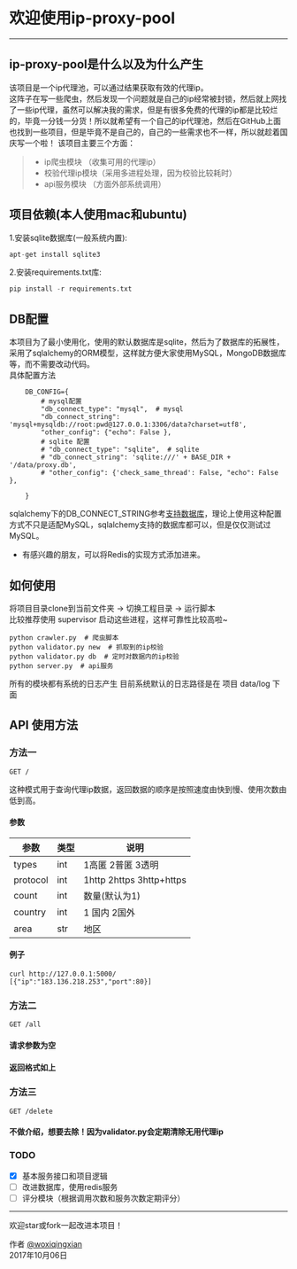 # 欢迎使用ip-proxy-pool
------
## ip-proxy-pool是什么以及为什么产生
该项目是一个ip代理池，可以通过结果获取有效的代理ip。
<br/>
这阵子在写一些爬虫，然后发现一个问题就是自己的ip经常被封锁，然后就上网找了一些ip代理，虽然可以解决我的需求，但是有很多免费的代理的ip都是比较烂的，毕竟一分钱一分货！所以就希望有一个自己的ip代理池，然后在GitHub上面也找到一些项目，但是毕竟不是自己的，自己的一些需求也不一样，所以就趁着国庆写一个啦！
该项目主要三个方面：
> * ip爬虫模块 （收集可用的代理ip）
> * 校验代理ip模块（采用多进程处理，因为校验比较耗时）
> * api服务模块 （方面外部系统调用）

## 项目依赖(本人使用mac和ubuntu)

1.安装sqlite数据库(一般系统内置):
```python
apt-get install sqlite3
```
2.安装requirements.txt库:
```python
pip install -r requirements.txt
```

## DB配置
本项目为了最小使用化，使用的默认数据库是sqlite，然后为了数据库的拓展性，采用了sqlalchemy的ORM模型，这样就方便大家使用MySQL，MongoDB数据库等，而不需要改动代码。
<br/>
具体配置方法
```
    DB_CONFIG={
        # mysql配置
        "db_connect_type": "mysql",  # mysql
        "db_connect_string": 'mysql+mysqldb://root:pwd@127.0.0.1:3306/data?charset=utf8',
        "other_config": {"echo": False },
        # sqlite 配置
        # "db_connect_type": "sqlite",  # sqlite
        # "db_connect_string": 'sqlite:///' + BASE_DIR + '/data/proxy.db',
        # "other_config": {'check_same_thread': False, "echo": False },

    }
```
sqlalchemy下的DB_CONNECT_STRING参考[支持数据库](http://docs.sqlalchemy.org/en/latest/core/engines.html#supported-databases)，理论上使用这种配置方式不只是适配MySQL，sqlalchemy支持的数据库都可以，但是仅仅测试过MySQL。
<br/>
* 有感兴趣的朋友，可以将Redis的实现方式添加进来。

## 如何使用
将项目目录clone到当前文件夹 -> 切换工程目录 -> 运行脚本
<br/>
比较推荐使用 supervisor 启动这些进程，这样可靠性比较高啦~
```
python crawler.py  # 爬虫脚本
python validator.py new  # 抓取到的ip校验
python validator.py db  # 定时对数据内的ip校验
python server.py  # api服务
```
所有的模块都有系统的日志产生
目前系统默认的日志路径是在 项目 data/log 下面

## API 使用方法

### 方法一
```
GET /
```
这种模式用于查询代理ip数据，返回数据的顺序是按照速度由快到慢、使用次数由低到高。
#### 参数 

| 参数 | 类型 | 说明 |
| ----| ---- | ---- |
| types | int | 1高匿 2普匿 3透明 |
| protocol | int | 1http 2https 3http+https |
| count | int | 数量(默认为1) |
| country | int | 1 国内 2国外 |
| area | str | 地区 |

#### 例子
```
curl http://127.0.0.1:5000/
[{"ip":"183.136.218.253","port":80}]
```

### 方法二
```
GET /all
```
####  请求参数为空
####  返回格式如上


### 方法三
```
GET /delete
```
#### 不做介绍，想要去除！因为validator.py会定期清除无用代理ip



### TODO

- [x] 基本服务接口和项目逻辑
- [ ] 改进数据库，使用redis服务
- [ ] 评分模块（根据调用次数和服务次数定期评分）

------
欢迎star或fork一起改进本项目！

作者 [@woxiqingxian](https://github.com/woxiqingxian)
<br/>
2017年10月06日
